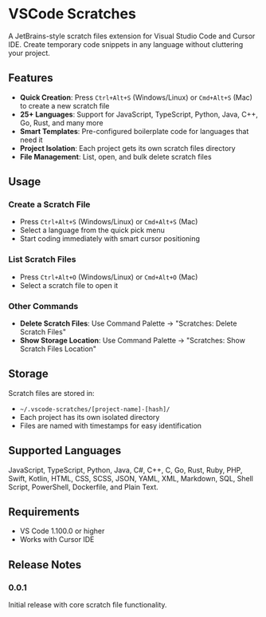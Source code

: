 # VSCode Scratches

A JetBrains-style scratch files extension for Visual Studio Code and Cursor IDE. Create temporary code snippets in any language without cluttering your project.

## Features

- **Quick Creation**: Press `Ctrl+Alt+S` (Windows/Linux) or `Cmd+Alt+S` (Mac) to create a new scratch file
- **25+ Languages**: Support for JavaScript, TypeScript, Python, Java, C++, Go, Rust, and many more
- **Smart Templates**: Pre-configured boilerplate code for languages that need it
- **Project Isolation**: Each project gets its own scratch files directory
- **File Management**: List, open, and bulk delete scratch files

## Usage

### Create a Scratch File
- Press `Ctrl+Alt+S` (Windows/Linux) or `Cmd+Alt+S` (Mac)
- Select a language from the quick pick menu
- Start coding immediately with smart cursor positioning

### List Scratch Files
- Press `Ctrl+Alt+O` (Windows/Linux) or `Cmd+Alt+O` (Mac)
- Select a scratch file to open it

### Other Commands
- **Delete Scratch Files**: Use Command Palette → "Scratches: Delete Scratch Files"
- **Show Storage Location**: Use Command Palette → "Scratches: Show Scratch Files Location"

## Storage

Scratch files are stored in:
- `~/.vscode-scratches/[project-name]-[hash]/`
- Each project has its own isolated directory
- Files are named with timestamps for easy identification

## Supported Languages

JavaScript, TypeScript, Python, Java, C#, C++, C, Go, Rust, Ruby, PHP, Swift, Kotlin, HTML, CSS, SCSS, JSON, YAML, XML, Markdown, SQL, Shell Script, PowerShell, Dockerfile, and Plain Text.

## Requirements

- VS Code 1.100.0 or higher
- Works with Cursor IDE

## Release Notes

### 0.0.1

Initial release with core scratch file functionality.
